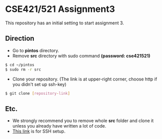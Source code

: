 # CSE421/521 Assignment3
This repository has an initial setting to start assignment 3.

Direction
---------
* Go to __pintos__ directory.
* Remove __src__ directory with sudo command __(password: cse421521)__
```sh
$ cd ~/pintos
$ sudo rm -r src
```
* Clone your repository. 
(The link is at upper-right corner, choose http if you didn't set up ssh-key)    
```sh
$ git clone [repository-link]
```

Etc.
----
* We strongly recommend you to remove whole __src__ folder and clone it unless you already have written a lot of code.
* [This link](https://help.github.com/articles/connecting-to-github-with-ssh/) is for SSH setup.
